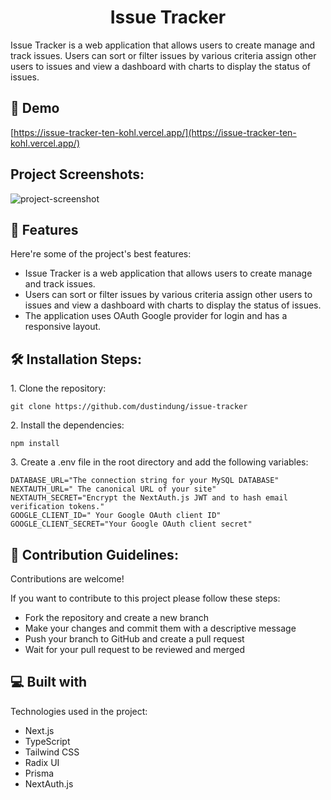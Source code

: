 <h1 align="center" id="title">Issue Tracker</h1>

<p id="description">Issue Tracker is a web application that allows users to create manage and track issues. Users can sort or filter issues by various criteria assign other users to issues and view a dashboard with charts to display the status of issues.</p>

<h2>🚀 Demo</h2>

[https://issue-tracker-ten-kohl.vercel.app/](https://issue-tracker-ten-kohl.vercel.app/)

<h2>Project Screenshots:</h2>

<img src="https://i.imgur.com/ttuXBVK.jpg" alt="project-screenshot">

<h2>🧐 Features</h2>

Here're some of the project's best features:

*   Issue Tracker is a web application that allows users to create manage and track issues.
*   Users can sort or filter issues by various criteria assign other users to issues and view a dashboard with charts to display the status of issues.
*   The application uses OAuth Google provider for login and has a responsive layout.

<h2>🛠️ Installation Steps:</h2>

<p>1. Clone the repository:</p>

```
git clone https://github.com/dustindung/issue-tracker
```

<p>2. Install the dependencies:</p>

```
npm install
```

<p>3. Create a .env file in the root directory and add the following variables:</p>

```
DATABASE_URL="The connection string for your MySQL DATABASE"
NEXTAUTH_URL=" The canonical URL of your site"
NEXTAUTH_SECRET="Encrypt the NextAuth.js JWT and to hash email verification tokens."
GOOGLE_CLIENT_ID=" Your Google OAuth client ID"
GOOGLE_CLIENT_SECRET="Your Google OAuth client secret"
```

<h2>🍰 Contribution Guidelines:</h2>

Contributions are welcome! 

If you want to contribute to this project please follow these steps: 

*   Fork the repository and create a new branch 
*   Make your changes and commit them with a descriptive message 
*   Push your branch to GitHub and create a pull request 
*   Wait for your pull request to be reviewed and merged

  
  
<h2>💻 Built with</h2>

Technologies used in the project:

*   Next.js
*   TypeScript
*   Tailwind CSS
*   Radix UI
*   Prisma
*   NextAuth.js
